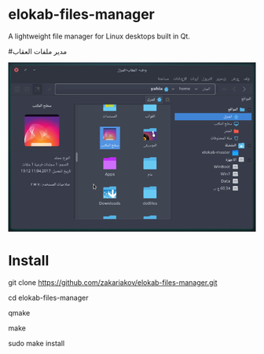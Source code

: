 # elokab-files-manager
A lightweight  file manager for Linux desktops built in Qt.

#مدير ملفات العقاب

![Screenshots](https://github.com/zakariakov/screenshots/blob/master/elokab-fm.png)

# Install

git clone https://github.com/zakariakov/elokab-files-manager.git

cd elokab-files-manager

qmake

make

sudo make install
